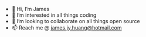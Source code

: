 - 👋 Hi, I’m James
- 👀 I’m interested in all things coding
- 💞️ I’m looking to collaborate on all things open source
- 📫 Reach me @ james.jy.huang@hotmail.com

<!---
james-huang-git/james-huang-git is a ✨ special ✨ repository because its `README.md` (this file) appears on your GitHub profile.
You can click the Preview link to take a look at your changes.
--->
